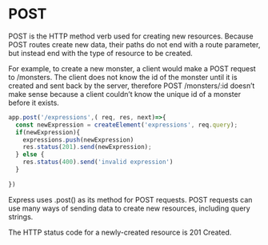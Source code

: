 # POST

POST is the HTTP method verb used for creating new resources. Because POST routes create new data, their paths do not end with a route parameter, but instead end with the type of resource to be created.

For example, to create a new monster, a client would make a POST request to /monsters. The client does not know the id of the monster until it is created and sent back by the server, therefore POST /monsters/:id doesn’t make sense because a client couldn’t know the unique id of a monster before it exists.

```js
app.post('/expressions',( req, res, next)=>{
  const newExpression = createElement('expressions', req.query);
  if(newExpression){
    expressions.push(newExpression)
    res.status(201).send(newExpression);
  } else {
    res.status(400).send('invalid expression')
  }
  
})

```

Express uses .post() as its method for POST requests. POST requests can use many ways of sending data to create new resources, including query strings.

The HTTP status code for a newly-created resource is 201 Created.
